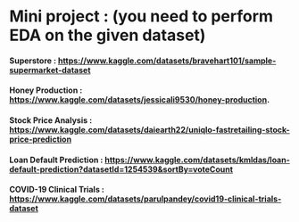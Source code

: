 # Mini project : (you need to perform EDA on the given dataset)

#### Superstore : https://www.kaggle.com/datasets/bravehart101/sample-supermarket-dataset
#### Honey Production : https://www.kaggle.com/datasets/jessicali9530/honey-production.
#### Stock Price Analysis  : https://www.kaggle.com/datasets/daiearth22/uniqlo-fastretailing-stock-price-prediction
#### Loan Default Prediction : https://www.kaggle.com/datasets/kmldas/loan-default-prediction?datasetId=1254539&sortBy=voteCount
#### COVID-19 Clinical Trials : https://www.kaggle.com/datasets/parulpandey/covid19-clinical-trials-dataset
